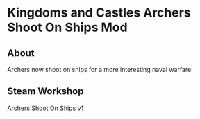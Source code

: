 # Kingdoms and Castles Archers Shoot On Ships Mod

## About

Archers now shoot on ships for a more interesting naval warfare.

## Steam Workshop
[Archers Shoot On Ships v1](https://steamcommunity.com/sharedfiles/filedetails/?id=2084175297)
